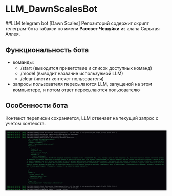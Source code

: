 # LLM_DawnScalesBot
##LLM telegram bot [Dawn Scales]
Репозиторий содержит скрипт телеграм-бота табакси по имени **Рассвет Чешуйки** из клана Скрытая Аллея. 

## Функциональность бота
* команды: 
   - /start (выводится приветствие и список доступных команд)
   - /model (выводит название используемой LLM)
   - /clear (чистит контекст пользователя)
* запросы пользователя пересылаются LLM, запущеной на этом компьютере, и потом ответ пересылаются пользователю

## Особенности бота
Контекст переписки сохраняется, LLM отвечает на текущий запрос с учетом контекста.

![Скриншот с LM Studio](https://github.com/min-reiss/LLM_DawnScalesBot/blob/main/pictures/DawnScales_serv.jpg)
